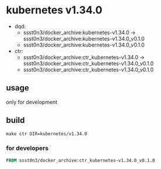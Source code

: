 # kubernetes v1.34.0

* dqd:
  * ssst0n3/docker_archive:kubernetes-v1.34.0 -> ssst0n3/docker_archive:kubernetes-v1.34.0_v0.1.0
  * ssst0n3/docker_archive:kubernetes-v1.34.0_v0.1.0
* ctr:
  * ssst0n3/docker_archive:ctr_kubernetes-v1.34.0 -> ssst0n3/docker_archive:ctr_kubernetes-v1.34.0_v0.1.0
  * ssst0n3/docker_archive:ctr_kubernetes-v1.34.0_v0.1.0

## usage

only for development

## build

```shell
make ctr DIR=kubernetes/v1.34.0
```

### for developers

```dockerfile
FROM ssst0n3/docker_archive:ctr_kubernetes-v1.34.0_v0.1.0
```
